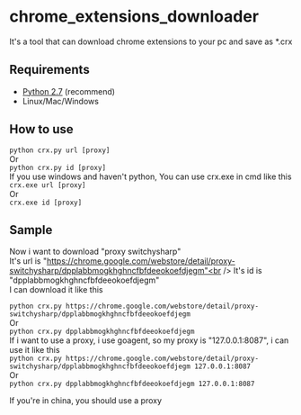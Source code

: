 chrome_extensions_downloader
============================

It's a tool that can download chrome extensions to your pc and save as *.crx

## Requirements ##

* [Python 2.7](https://www.python.org/downloads/) (recommend)
* Linux/Mac/Windows

## How to use ##

```python crx.py url [proxy]```<br />
Or<br />
```python crx.py id [proxy]```<br />
If you use windows and haven't python, You can use crx.exe in cmd like this<br />
```crx.exe url [proxy]```<br />
Or<br />
```crx.exe id [proxy]```<br />

## Sample ##

Now i want to download "proxy switchysharp"<br />
It's url is "https://chrome.google.com/webstore/detail/proxy-switchysharp/dpplabbmogkhghncfbfdeeokoefdjegm"<br />
It's id is "dpplabbmogkhghncfbfdeeokoefdjegm"<br />
I can download it like this<br />

```python crx.py https://chrome.google.com/webstore/detail/proxy-switchysharp/dpplabbmogkhghncfbfdeeokoefdjegm```<br />
Or<br />
```python crx.py dpplabbmogkhghncfbfdeeokoefdjegm```<br />
If i want to use a proxy, i use goagent, so my proxy is "127.0.0.1:8087", i can use it like this<br />
```python crx.py https://chrome.google.com/webstore/detail/proxy-switchysharp/dpplabbmogkhghncfbfdeeokoefdjegm 127.0.0.1:8087```<br />
Or<br />
```python crx.py dpplabbmogkhghncfbfdeeokoefdjegm 127.0.0.1:8087```<br />

If you're in china, you should use a proxy  
